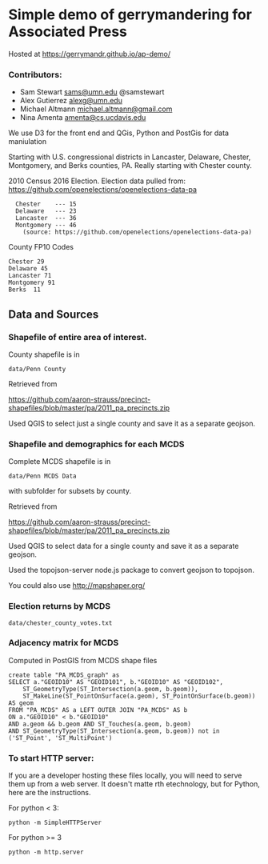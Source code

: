 # Simple demo of gerrymandering for Associated Press

Hosted at https://gerrymandr.github.io/ap-demo/


### Contributors:

* Sam Stewart sams@umn.edu @samstewart
* Alex Gutierrez alexg@umn.edu
* Michael Altmann michael.altmann@gmail.com
* Nina Amenta  amenta@cs.ucdavis.edu

We use D3 for the front end and QGis, Python and PostGis for data maniulation

Starting with U.S. congressional districts in Lancaster, Delaware, Chester, Montgomery, and Berks counties, PA.
  Really starting with Chester county. 
  
  2010 Census
  2016 Election. Election data pulled from: https://github.com/openelections/openelections-data-pa
  
```County code data:
  Chester    --- 15
  Delaware   --- 23
  Lancaster  --- 36
  Montgomery --- 46
    (source: https://github.com/openelections/openelections-data-pa)
```

County FP10 Codes
```
Chester 29
Delaware 45
Lancaster 71
Montgomery 91
Berks  11
```

## Data and Sources

### Shapefile of entire area of interest.
County shapefile is in
```
data/Penn County
```

Retrieved from

https://github.com/aaron-strauss/precinct-shapefiles/blob/master/pa/2011_pa_precincts.zip

Used QGIS to select just a single county and
save it as a separate geojson.


### Shapefile and demographics for each MCDS

Complete MCDS shapefile is in
```
data/Penn MCDS Data
```
with subfolder for subsets by county.

Retrieved from

https://github.com/aaron-strauss/precinct-shapefiles/blob/master/pa/2011_pa_precincts.zip

Used QGIS to select data for a single county and
save it as a separate geojson.

Used the topojson-server node.js package to 
convert geojson to topojson.

You could also use http://mapshaper.org/

### Election returns by MCDS
```
data/chester_county_votes.txt
```

### Adjacency matrix for MCDS
Computed in PostGIS from MCDS shape files
```
create table "PA_MCDS_graph" as
SELECT a."GEOID10" AS "GEOID101", b."GEOID10" AS "GEOID102",
    ST_GeometryType(ST_Intersection(a.geom, b.geom)),
    ST_MakeLine(ST_PointOnSurface(a.geom), ST_PointOnSurface(b.geom)) AS geom
FROM "PA_MCDS" AS a LEFT OUTER JOIN "PA_MCDS" AS b
ON a."GEOID10" < b."GEOID10"
AND a.geom && b.geom AND ST_Touches(a.geom, b.geom)
AND ST_GeometryType(ST_Intersection(a.geom, b.geom)) not in ('ST_Point', 'ST_MultiPoint')
```


### To start HTTP server:
If you are a developer hosting these files locally, you
will need to serve them up from a web server. It doesn't
matte rth etechnology, but for Python, here are the instructions.

For python < 3:
```
python -m SimpleHTTPServer
```
For python >= 3
```
python -m http.server
```
